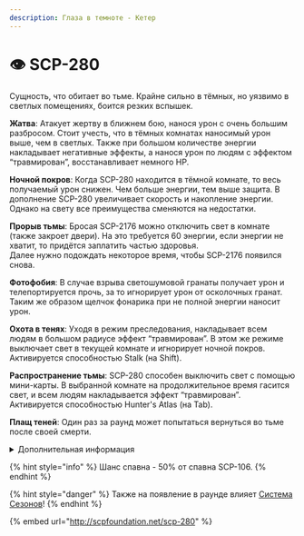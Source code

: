 ```yaml
---
description: Глаза в темноте - Кетер
---
```


# 👁 SCP-280

Сущность, что обитает во тьме. Крайне сильно в тёмных, но уязвимо в светлых помещениях, боится резких вспышек.

**Жатва**: Атакует жертву в ближнем бою, нанося урон с очень большим разбросом. Стоит учесть, что в тёмных комнатах наносимый урон выше, чем в светлых. Также при большом количестве энергии накладывает негативные эффекты, а нанося урон по людям с эффектом “травмирован”, восстанавливает немного HP.

**Ночной покров**: Когда SCP-280 находится в тёмной комнате, то весь получаемый урон снижен. Чем больше энергии, тем выше защита. В дополнение SCP-280 увеличивает скорость и накопление энергии. Однако на свету все преимущества сменяются на недостатки.

**Прорыв тьмы**: Бросая SCP-2176 можно отключить свет в комнате (также закроет двери). На это требуется 60 энергии, если энергии не хватит, то придётся заплатить частью здоровья.\
Далее нужно подождать некоторое время, чтобы SCP-2176 появился снова.

**Фотофобия**: В случае взрыва светошумовой гранаты получает урон и телепортируется прочь, за то игнорирует урон от осколочных гранат. Таким же образом щелчок фонарика при не полной энергии наносит урон.

**Охота в тенях**: Уходя в режим преследования, накладывает всем людям в большом радиусе эффект “травмирован”. В этом же режиме выключает свет в текущей комнате и игнорирует ночной покров.\
Активируется способностью Stalk (на Shift).

**Распространение тьмы**: SCP-280 способен выключить свет с помощью мини-карты. В выбранной комнате на продолжительное время гасится свет, и всем людям накладывается эффект “травмирован”.\
Активируется способностью Hunter's Atlas (на Tab).

**Плащ теней**: Один раз за раунд может попытаться вернуться во тьме после своей смерти.

<details>

<summary>Дополнительная информация</summary>

* **Класс**: SCP-106
* **Роль в команде**: Универсал

</details>

{% hint style="info" %}
Шанс спавна - 50% от спавна SCP-106.
{% endhint %}

{% hint style="danger" %}
Также на появление в раунде влияет [Система Сезонов](../../server-systems/seasons-system.md)!
{% endhint %}

{% embed url="http://scpfoundation.net/scp-280" %}
